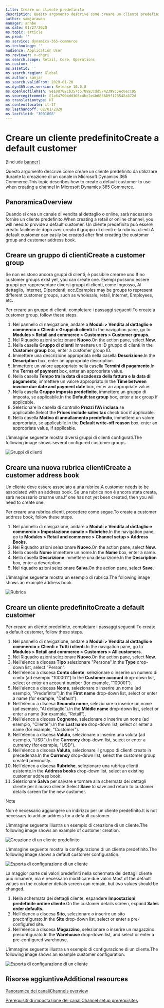 ```yaml
---
title: Creare un cliente predefinito
description: Questo argomento descrive come creare un cliente predefinito da utilizzare durante la creazione di un canale in Microsoft Dynamics 365 Commerce.
author: samjarawan
manager: annbe
ms.date: 01/27/2020
ms.topic: article
ms.prod: ''
ms.service: dynamics-365-commerce
ms.technology: ''
audience: Application User
ms.reviewer: v-chgri
ms.search.scope: Retail, Core, Operations
ms.custom: ''
ms.assetid: ''
ms.search.region: Global
ms.author: samjar
ms.search.validFrom: 2020-01-20
ms.dyn365.ops.version: Release 10.0.8
ms.openlocfilehash: 9e1087821b357c578993cdd5742399c5ec0ecc95
ms.sourcegitcommit: 81a647904dd305c4be2e4b683689f128548a872d
ms.translationtype: HT
ms.contentlocale: it-IT
ms.lasthandoff: 02/01/2020
ms.locfileid: "3001808"
---
```

# <a name="create-a-default-customer"></a><span data-ttu-id="d77a0-103">Creare un cliente predefinito</span><span class="sxs-lookup"><span data-stu-id="d77a0-103">Create a default customer</span></span>


[!include [banner](includes/banner.md)]

<span data-ttu-id="d77a0-104">Questo argomento descrive come creare un cliente predefinito da utilizzare durante la creazione di un canale in Microsoft Dynamics 365 Commerce.</span><span class="sxs-lookup"><span data-stu-id="d77a0-104">This topic describes how to create a default customer to use when creating a channel in Microsoft Dynamics 365 Commerce.</span></span>

## <a name="overview"></a><span data-ttu-id="d77a0-105">Panoramica</span><span class="sxs-lookup"><span data-stu-id="d77a0-105">Overview</span></span>

<span data-ttu-id="d77a0-106">Quando si crea un canale di vendita al dettaglio o online, sarà necessario fornire un cliente predefinito.</span><span class="sxs-lookup"><span data-stu-id="d77a0-106">When creating a retail or online channel, you will need to provide a default customer.</span></span> <span data-ttu-id="d77a0-107">Un cliente predefinito può essere creato facilmente dopo aver creato il gruppo di clienti e la rubrica clienti.</span><span class="sxs-lookup"><span data-stu-id="d77a0-107">A default customer can easily be created after first creating the customer group and customer address book.</span></span>

## <a name="create-a-customer-group"></a><span data-ttu-id="d77a0-108">Creare un gruppo di clienti</span><span class="sxs-lookup"><span data-stu-id="d77a0-108">Create a customer group</span></span>

<span data-ttu-id="d77a0-109">Se non esistono ancora gruppi di clienti, è possibile crearne uno.</span><span class="sxs-lookup"><span data-stu-id="d77a0-109">If no customer groups exist yet, you can create one.</span></span> <span data-ttu-id="d77a0-110">Esempi possono essere gruppi per rappresentare diversi gruppi di clienti, come Ingrosso, Al dettaglio, Internet, Dipendenti, ecc.</span><span class="sxs-lookup"><span data-stu-id="d77a0-110">Examples may be groups to represent different customer groups, such as wholesale, retail, Internet, Employees, etc.</span></span>

<span data-ttu-id="d77a0-111">Per creare un gruppo di clienti, completare i passaggi seguenti.</span><span class="sxs-lookup"><span data-stu-id="d77a0-111">To create a customer group, follow these steps.</span></span>

1. <span data-ttu-id="d77a0-112">Nel pannello di navigazione, andare a **Moduli \> Vendita al dettaglio e commercio \> Clienti \> Gruppi di clienti**.</span><span class="sxs-lookup"><span data-stu-id="d77a0-112">In the navigation pane, go to **Modules \> Retail and commerce \> Customers \> Customer groups**.</span></span>
1. <span data-ttu-id="d77a0-113">Nel Riquadro azioni selezionare **Nuovo**.</span><span class="sxs-lookup"><span data-stu-id="d77a0-113">On the action pane, select **New**.</span></span>
1. <span data-ttu-id="d77a0-114">Nella casella **Gruppo di clienti** immettere un ID gruppo di clienti.</span><span class="sxs-lookup"><span data-stu-id="d77a0-114">In the **Customer group** box, enter a customer group ID.</span></span>
1. <span data-ttu-id="d77a0-115">Immettere una descrizione appropriata nella casella **Descrizione**.</span><span class="sxs-lookup"><span data-stu-id="d77a0-115">In the **Description** box, enter an appropriate description.</span></span>
1. <span data-ttu-id="d77a0-116">Immettere un valore appropriato nella casella **Termini di pagamento**.</span><span class="sxs-lookup"><span data-stu-id="d77a0-116">In the **Terms of payment** box, enter an appropriate value.</span></span>
1. <span data-ttu-id="d77a0-117">Nella casella **Tempo tra la data di scadenza della fattura e la data di pagamento**, immettere un valore appropriato.</span><span class="sxs-lookup"><span data-stu-id="d77a0-117">In the **Time between invoice due date and payment date** box, enter an appropriate value.</span></span>
1. <span data-ttu-id="d77a0-118">Nella casella **Gruppo imposta predefinito**, immettere un gruppo di imposta, se applicabile.</span><span class="sxs-lookup"><span data-stu-id="d77a0-118">In the **Default tax group** box, enter a tax group if applicable.</span></span>
1. <span data-ttu-id="d77a0-119">Selezionare la casella di controllo **Prezzi IVA inclusa** se applicabile.</span><span class="sxs-lookup"><span data-stu-id="d77a0-119">Select the **Prices include sales tax** check box if applicable.</span></span>
1. <span data-ttu-id="d77a0-120">Nella casella **Motivo di annullamento predefinito**, immettere un valore appropriato, se applicabile.</span><span class="sxs-lookup"><span data-stu-id="d77a0-120">In the **Default write-off reason** box, enter an appropriate value, if applicable.</span></span>

<span data-ttu-id="d77a0-121">L'immagine seguente mostra diversi gruppi di clienti configurati.</span><span class="sxs-lookup"><span data-stu-id="d77a0-121">The following image shows several configured customer groups.</span></span>

![Gruppi di clienti](media/customer-groups.png)

## <a name="create-a-customer-address-book"></a><span data-ttu-id="d77a0-123">Creare una nuova rubrica clienti</span><span class="sxs-lookup"><span data-stu-id="d77a0-123">Create a customer address book</span></span>

<span data-ttu-id="d77a0-124">Un cliente deve essere associato a una rubrica.</span><span class="sxs-lookup"><span data-stu-id="d77a0-124">A customer needs to be associated with an address book.</span></span> <span data-ttu-id="d77a0-125">Se una rubrica non è ancora stata creata, sarà necessario crearne una.</span><span class="sxs-lookup"><span data-stu-id="d77a0-125">If one has not yet been created, then you will need to create one.</span></span>

<span data-ttu-id="d77a0-126">Per creare una rubrica clienti, procedere come segue.</span><span class="sxs-lookup"><span data-stu-id="d77a0-126">To create a customer address book, follow these steps.</span></span>

1. <span data-ttu-id="d77a0-127">Nel pannello di navigazione, andare a **Moduli \> Vendita al dettaglio e commercio \> Impostazione canale \> Rubriche**.</span><span class="sxs-lookup"><span data-stu-id="d77a0-127">In the navigation pane, go to **Modules \> Retail and commerce \> Channel setup \> Address Books**.</span></span>
1. <span data-ttu-id="d77a0-128">Nel Riquadro azioni selezionare **Nuovo**.</span><span class="sxs-lookup"><span data-stu-id="d77a0-128">On the action pane, select **New**.</span></span>
1. <span data-ttu-id="d77a0-129">Nella casella **Nome** immettere un nome.</span><span class="sxs-lookup"><span data-stu-id="d77a0-129">In the **Name** box, enter a name.</span></span>
1. <span data-ttu-id="d77a0-130">Nella casella **Descrizione** immettere una descrizione.</span><span class="sxs-lookup"><span data-stu-id="d77a0-130">In the **Description** box, enter a description.</span></span>
1. <span data-ttu-id="d77a0-131">Nel riquadro azioni selezionare **Salva**.</span><span class="sxs-lookup"><span data-stu-id="d77a0-131">On the action pane, select **Save**.</span></span>

<span data-ttu-id="d77a0-132">L'immagine seguente mostra un esempio di rubrica.</span><span class="sxs-lookup"><span data-stu-id="d77a0-132">The following image shows an example address book.</span></span>

![Rubrica](media/address-book.png)

## <a name="create-a-default-customer"></a><span data-ttu-id="d77a0-134">Creare un cliente predefinito</span><span class="sxs-lookup"><span data-stu-id="d77a0-134">Create a default customer</span></span>

<span data-ttu-id="d77a0-135">Per creare un cliente predefinito, completare i passaggi seguenti.</span><span class="sxs-lookup"><span data-stu-id="d77a0-135">To create a default customer, follow these steps.</span></span>

1. <span data-ttu-id="d77a0-136">Nel pannello di navigazione, andare a **Moduli \> Vendita al dettaglio e commercio \> Clienti \> Tutti i clienti**.</span><span class="sxs-lookup"><span data-stu-id="d77a0-136">In the navigation pane, go to **Modules \> Retail and commerce \> Customers \> All customers**.</span></span>
1. <span data-ttu-id="d77a0-137">Nel Riquadro azioni selezionare **Nuovo**.</span><span class="sxs-lookup"><span data-stu-id="d77a0-137">On the action pane, select **New**.</span></span>
1. <span data-ttu-id="d77a0-138">Nell'elenco a discesa **Tipo** selezionare "Persona".</span><span class="sxs-lookup"><span data-stu-id="d77a0-138">In the **Type** drop-down list, select "Person".</span></span>
1. <span data-ttu-id="d77a0-139">Nell'elenco a discesa **Conto cliente**, selezionare o inserire un numero di conto (ad esempio "100001").</span><span class="sxs-lookup"><span data-stu-id="d77a0-139">In the **Customer account** drop-down list, select or enter an account number (for example, "100001").</span></span>
1. <span data-ttu-id="d77a0-140">Nell'elenco a discesa **Nome**, selezionare o inserire un nome (ad esempio, "Predefinito").</span><span class="sxs-lookup"><span data-stu-id="d77a0-140">In the **First name** drop-down list, select or enter a name (for example, "Default").</span></span>
1. <span data-ttu-id="d77a0-141">Nell'elenco a discesa **Secondo nome**, selezionare o inserire un nome (ad esempio, "Al dettaglio").</span><span class="sxs-lookup"><span data-stu-id="d77a0-141">In the **Middle name** drop-down list, select or enter a name (for example, "Retail").</span></span>
1. <span data-ttu-id="d77a0-142">Nell'elenco a discesa **Cognome**, selezionare o inserire un nome (ad esempio, "Cliente").</span><span class="sxs-lookup"><span data-stu-id="d77a0-142">In the **Last name** drop-down list, select or enter a name (for example, "Customer").</span></span>
1. <span data-ttu-id="d77a0-143">Nell'elenco a discesa **Valuta**, selezionare o inserire una valuta (ad esempio, "USD").</span><span class="sxs-lookup"><span data-stu-id="d77a0-143">In the **Currency** drop-down list, select or enter a currency (for example, "USD").</span></span>
1. <span data-ttu-id="d77a0-144">Nell'elenco a discesa **Valuta**, selezionare il gruppo di clienti creato in precedenza.</span><span class="sxs-lookup"><span data-stu-id="d77a0-144">In the **Currency** drop-down list, select the customer group created previously.</span></span>
1. <span data-ttu-id="d77a0-145">Nell'elenco a discesa **Rubriche**, selezionare una rubrica clienti esistente.</span><span class="sxs-lookup"><span data-stu-id="d77a0-145">In the **Address books**  drop-down list, select an existing customer address book.</span></span>
1. <span data-ttu-id="d77a0-146">Selezionare **Salva** per salvare e tornare alla schermata dei dettagli cliente per il nuovo cliente.</span><span class="sxs-lookup"><span data-stu-id="d77a0-146">Select **Save** to save and return to customer details screen for the new customer.</span></span>

> [!NOTE]
> <span data-ttu-id="d77a0-147">Non è necessario aggiungere un indirizzo per un cliente predefinito.</span><span class="sxs-lookup"><span data-stu-id="d77a0-147">It is not necessary to add an address for a default customer.</span></span>

<span data-ttu-id="d77a0-148">L'immagine seguente illustra un esempio di creazione di un cliente.</span><span class="sxs-lookup"><span data-stu-id="d77a0-148">The following image shows an example of customer creation.</span></span>

![Creazione di un cliente predefinito](media/default-customer-creation.png)

<span data-ttu-id="d77a0-150">L'immagine seguente mostra la configurazione di un cliente predefinito.</span><span class="sxs-lookup"><span data-stu-id="d77a0-150">The following image shows a default customer configuration.</span></span>

![Esporta di configurazione di un cliente](media/default-customer-configuration1.png)

<span data-ttu-id="d77a0-152">La maggior parte dei valori predefiniti nella schermata dei dettagli cliente può rimanere, ma è necessario modificare due valori.</span><span class="sxs-lookup"><span data-stu-id="d77a0-152">Most of the default values on the customer detials screen can remain, but two values should be changed.</span></span>

1. <span data-ttu-id="d77a0-153">Nella schermata dei dettagli cliente, espandere **Impostazioni predefinite ordine cliente**.</span><span class="sxs-lookup"><span data-stu-id="d77a0-153">On the customer details screen, expand **Sales order defaults**.</span></span>
1. <span data-ttu-id="d77a0-154">Nell'elenco a discesa **Sito**, selezionare o inserire un sito preconfigurato.</span><span class="sxs-lookup"><span data-stu-id="d77a0-154">In the **Site** drop-down list, select or enter a pre-configured site.</span></span>
1. <span data-ttu-id="d77a0-155">Nell'elenco a discesa **Magazzino**, selezionare o inserire un magazzino preconfigurato.</span><span class="sxs-lookup"><span data-stu-id="d77a0-155">In the **Warehouse** drop-down list, and select or enter a pre-configured warehouse.</span></span>

<span data-ttu-id="d77a0-156">L'immagine seguente illustra un esempio di configurazione di un cliente.</span><span class="sxs-lookup"><span data-stu-id="d77a0-156">The following image shows an example customer configuration.</span></span>

![Esporta di configurazione di un cliente](media/default-customer-configuration2.png)

## <a name="additional-resources"></a><span data-ttu-id="d77a0-158">Risorse aggiuntive</span><span class="sxs-lookup"><span data-stu-id="d77a0-158">Additional resources</span></span>

[<span data-ttu-id="d77a0-159">Panoramica dei canali</span><span class="sxs-lookup"><span data-stu-id="d77a0-159">Channels overview</span></span>](channels-overview.md)

[<span data-ttu-id="d77a0-160">Prerequisiti di impostazione dei canali</span><span class="sxs-lookup"><span data-stu-id="d77a0-160">Channel setup prerequisites</span></span>](channels-prerequisites.md)
